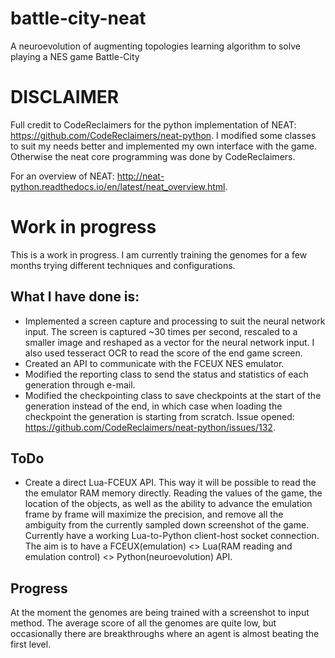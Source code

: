 # battle-city-neat
A neuroevolution of augmenting topologies learning algorithm to solve playing a NES game Battle-City

# DISCLAIMER
Full credit to CodeReclaimers for the python implementation of NEAT: https://github.com/CodeReclaimers/neat-python.
I modified some classes to suit my needs better and implemented my own interface with the game. Otherwise the neat core programming was done by CodeReclaimers.

For an overview of NEAT: http://neat-python.readthedocs.io/en/latest/neat_overview.html.

# Work in progress
This is a work in progress. I am currently training the genomes for a few months trying different techniques and configurations.

## What I have done is:
* Implemented a screen capture and processing to suit the neural network input. The screen is captured ~30 times per second, rescaled to a smaller image and reshaped as a vector for the neural network input. I also used tesseract OCR to read the score of the end game screen.
* Created an API to communicate with the FCEUX NES emulator.
* Modified the reporting class to send the status and statistics of each generation through e-mail.
* Modified the checkpointing class to save checkpoints at the start of the generation instead of the end, in which case when loading the checkpoint the generation is starting from scratch. Issue opened: https://github.com/CodeReclaimers/neat-python/issues/132.

## ToDo
* Create a direct Lua-FCEUX API. This way it will be possible to read the the emulator RAM memory directly. Reading the values of the game, the location of the objects, as well as the ability to advance the emulation frame by frame will maximize the precision, and remove all the ambiguity from the currently sampled down screenshot of the game. Currently have a working Lua-to-Python client-host socket connection. The aim is to have a FCEUX(emulation) <> Lua(RAM reading and emulation control) <> Python(neuroevolution) API.


## Progress
At the moment the genomes are being trained with a screenshot to input method. The average score of all the genomes are quite low, but occasionally there are breakthroughs where an agent is almost beating the first level.
